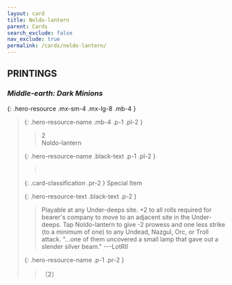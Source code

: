 ```yaml
---
layout: card
title: Noldo-lantern
parent: Cards
search_exclude: false
nav_exclude: true
permalink: /cards/noldo-lantern/
---
```


## PRINTINGS


### _Middle-earth: Dark Minions_

{: .hero-resource .mx-sm-4 .mx-lg-8 .mb-4 }
> {: .hero-resource-name .mb-4 .p-1 .pl-2 }
> > <div class="card-mp">2</div>
> > <div class="card-name">Noldo-lantern</div>
>
> {: .hero-resource-name .black-text .p-1 .pl-2 }
> > &nbsp;
>
> {: .card-classification .pr-2 }
> Special Item
>
> {: .hero-resource-text .black-text .p-2 }
> > Playable at any Under-deeps site. +2 to all rolls required for bearer's company to move to an adjacent site in the Under-deeps. Tap Noldo-lantern to give -2 prowess and one less strike (to a minimum of one) to any Undead, Nazgul, Orc, or Troll attack.  "...one of them uncovered a small lamp that gave out a slender silver beam." ---LotRII  
> 
> {: .hero-resource-name .p-1 .pr-2 }
> > <div class="card-shield"></div>
> > <div class="card-corruption">〔2〕</div>
